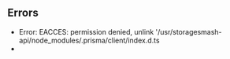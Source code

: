 ## Errors
  - Error: EACCES: permission denied, unlink '/usr/storagesmash-api/node_modules/.prisma/client/index.d.ts
  - 
